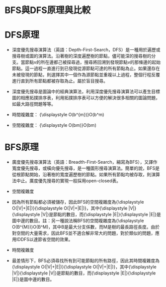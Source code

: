 # BFS與DFS原理與比較
# DFS原理
* 深度優先搜尋演算法（英語：Depth-First-Search，DFS）是一種用於遍歷或搜尋樹或圖的演算法。沿著樹的深度遍歷樹的節點，儘可能深的搜尋樹的分支。當節點v的所在邊都己被探尋過，搜尋將回溯到發現節點v的那條邊的起始節點。這一過程一直進行到已發現從源節點可達的所有節點為止。如果還存在未被發現的節點，則選擇其中一個作為源節點並重複以上過程，整個行程反覆進行直到所有節點都被存取為止。屬於盲目搜尋。

* 深度優先搜尋是圖論中的經典演算法，利用深度優先搜尋演算法可以產生目標圖的相應拓撲排序表，利用拓撲排序表可以方便的解決很多相關的圖論問題，如最大路徑問題等等。

* 時間複雜度：	{\displaystyle O(b^{m})}O(b^m)
* 空間複雜度：	{\displaystyle O(bm)}O(bm)
# BFS原理
* 廣度優先搜尋演算法（英語：Breadth-First-Search，縮寫為BFS），又譯作寬度優先搜尋，或橫向優先搜尋，是一種圖形搜尋演算法。簡單的說，BFS是從根節點開始，沿著樹的寬度遍歷樹的節點。如果所有節點均被存取，則演算法中止。廣度優先搜尋的實現一般採用open-closed表。

* 空間複雜度
* 因為所有節點都必須被儲存，因此BFS的空間複雜度為{\displaystyle O(|V|+|E|)}{\displaystyle O(|V|+|E|)}，其中{\displaystyle |V|}{\displaystyle |V|}是節點的數目，而{\displaystyle |E|}{\displaystyle |E|}是圖中邊的數目。註：另一種說法稱BFS的空間複雜度為{\displaystyle O(B^{M})}O(B^M)，其中B是最大分支係數，而M是樹的最長路徑長度。由於對空間的大量需求，因此BFS並不適合解非常大的問題，對於類似的問題，應用IDDFS以達節省空間的效果。

* 時間複雜度
* 最差情形下，BFS必須尋找所有到可能節點的所有路徑，因此其時間複雜度為{\displaystyle O(|V|+|E|)}{\displaystyle O(|V|+|E|)}，其中{\displaystyle |V|}{\displaystyle |V|}是節點的數目，而{\displaystyle |E|}{\displaystyle |E|}是圖中邊的數目。

